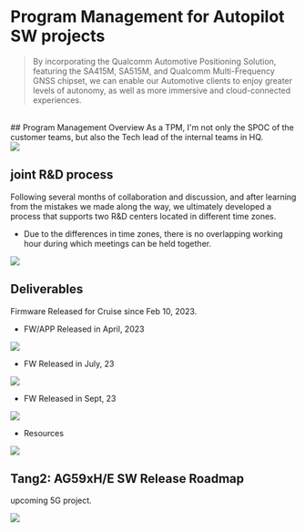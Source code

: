 # Program Management for Autopilot SW projects

>By incorporating the Qualcomm Automotive Positioning Solution, featuring the SA415M, SA515M, and Qualcomm Multi-Frequency GNSS chipset,
>we can enable our Automotive clients to enjoy greater levels of autonomy, as well as more immersive and cloud-connected experiences.
>

<br>
## Program Management Overview
As a TPM, I'm not only the SPOC of the customer teams, but also the Tech lead of the internal teams in HQ. <br>



<img src="https://github.com/hul08/hul08.github.io/assets/79688638/47bd8cde-8034-406b-9150-225ef4712bd3">


 

## joint R&D process


Following several months of collaboration and discussion, and after learning from the mistakes we made along the way, we ultimately developed a process that supports two R&D centers located in different time zones. <br>
- Due to the differences in time zones, there is no overlapping working hour during which meetings can be held together. <br>

<img src="https://github.com/hul08/hul08.github.io/assets/79688638/cd966dd5-aed0-4f16-b654-154b95176f61">
 

## Deliverables
Firmware Released for Cruise since Feb 10, 2023. <br>
- FW/APP Released in April, 2023 <br>

 
<img src="https://github.com/hul08/hul08.github.io/assets/79688638/31d485b6-c19c-40f4-8bfc-fa26b9e67bb7">

- FW Released in July, 23 <br>



<img src="https://github.com/hul08/hul08.github.io/assets/79688638/e55b585c-93b0-48d8-9159-38428e2dc760">

- FW Released in Sept, 23 <br>


<img src="https://github.com/hul08/hul08.github.io/assets/79688638/99a59741-d51e-4410-8275-8f48a9b96586">

- Resources <br>


<img src="https://github.com/hul08/hul08.github.io/assets/79688638/3ddc01c2-aba9-418f-a9a9-e6da64b46f17">



## Tang2: AG59xH/E SW Release Roadmap
upcoming 5G project. <br>

<img src="https://github.com/hul08/hul08.github.io/assets/79688638/4131e7ca-6660-44dc-8c6d-01102708d50c">

 
<br>
